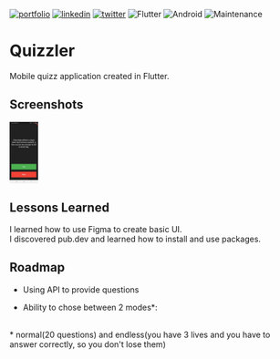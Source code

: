 [![portfolio](https://img.shields.io/badge/my_portfolio-000?style=for-the-badge&logo=ko-fi&logoColor=white)](https://jakubsochacki06.github.io/website/)
[![linkedin](https://img.shields.io/badge/linkedin-0A66C2?style=for-the-badge&logo=linkedin&logoColor=white)](https://www.linkedin.com/in/jakub-sochacki-253062238/)
[![twitter](https://img.shields.io/badge/instagram-ff69b4?style=for-the-badge&logo=instagram&logoColor=white)](https://twitter.com/)
![Flutter](https://img.shields.io/badge/Flutter-%2302569B.svg?style=for-the-badge&logo=Flutter&logoColor=white)
![Android](https://img.shields.io/badge/Android-3DDC84?style=flat-square&logo=android&logoColor=white)
![Maintenance](https://img.shields.io/maintenance/no/2022?style=for-the-badge)

# Quizzler

Mobile quizz application created in Flutter.


## Screenshots

<img alt="Quizller app photo" width="50px" align="center" src="https://github.com/JakubSochacki06/quizzler_flutter/blob/master/files/photo1.jpg">


## Lessons Learned

I learned how to use Figma to create basic UI.
<br>
I discovered pub.dev and learned how to install and use packages.


## Roadmap

- Using API to provide questions

- Ability to chose between 2 modes*:

<br>
* normal(20 questions) and endless(you have 3 lives and you have to answer correctly, so you don't lose them)


